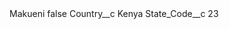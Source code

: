 <?xml version="1.0" encoding="UTF-8"?>
<CustomMetadata xmlns="http://soap.sforce.com/2006/04/metadata" xmlns:xsi="http://www.w3.org/2001/XMLSchema-instance" xmlns:xsd="http://www.w3.org/2001/XMLSchema">
    <label>Makueni</label>
    <protected>false</protected>
    <values>
        <field>Country__c</field>
        <value xsi:type="xsd:string">Kenya</value>
    </values>
    <values>
        <field>State_Code__c</field>
        <value xsi:type="xsd:string">23</value>
    </values>
</CustomMetadata>
